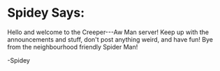 # Spidey Says:
Hello and welcome to the Creeper---Aw Man server!
Keep up with the announcements and stuff, don't post anything weird, and have fun!
Bye from the neighbourhood friendly Spider Man!

-Spidey
